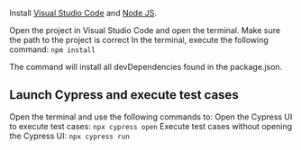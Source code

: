 Install [Visual Studio Code](https://code.visualstudio.com/download) and [Node JS](https://nodejs.org/en/download/). 

Open the project in Visual Studio Code and open the terminal. 
Make sure the path to the project is correct 
In the terminal, execute the following command: `npm install` 

The command will install all devDependencies found in the package.json.
## Launch Cypress and execute test cases

Open the terminal and use the following commands to: 
Open the Cypress UI to execute test cases: `npx cypress open`
Execute test cases without opening the Cypress UI: `npx cypress run`

